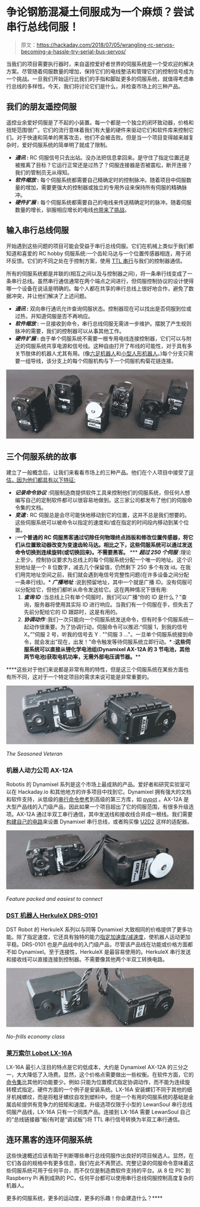 # 争论钢筋混凝土伺服成为一个麻烦？尝试串行总线伺服！

> 原文：<https://hackaday.com/2018/07/05/wrangling-rc-servos-becoming-a-hassle-try-serial-bus-servos/>

当我们的项目需要执行器时，来自遥控爱好者世界的伺服系统是一个受欢迎的解决方案。尽管随着伺服数量的增加，保持它们的电线整洁和管理它们的控制信号成为一个挑战。一旦我们开始运行比我们的手指和脚趾更多的伺服系统，就值得考虑串行总线的多样性。今天，我们将讨论它们是什么，并检查市场上的三种产品。

## 我们的朋友遥控伺服

遥控业余爱好伺服是了不起的小装置。每一个都是一个独立的闭环致动器，价格和扭矩范围很广。它们的流行意味着我们有大量的硬件来驱动它们和软件库来控制它们。对于快速和简单的黑客攻击，他们不会被击败。但是当一个项目变得越来越复杂时，爱好伺服系统的简单明了就成了限制。

*   ***通讯* :** RC 伺服信号只去出站。没办法把信息拿回来。是守住了指定位置还是被推离了目标？它运行正常还是过热了？伺服连接器是否被震松，断开连接？我们的管制员无从得知。
*   ***软件缩放* :** 每个伺服系统都需要自己精确定时的控制脉冲。随着项目中伺服数量的增加，需要更强大的控制器或独立的专用外设来保持所有伺服的精确脉冲。
*   ***硬件扩展* :** 每个伺服系统都需要自己的电线来传送精确定时的脉冲。随着伺服数量的增长，驯服相应增长的电线[也带来了挑战](https://hackaday.com/2018/03/23/servos-do-the-plucking-in-this-midi-music-box/)。

## 输入串行总线伺服

开始遇到这些问题的项目可能会受益于串行总线伺服。它们在机械上类似于我们都知道和喜爱的 RC hobby 伺服系统:一个齿轮马达与一个位置传感器相连，用于闭环反馈。它们的不同之处在于控制方案，使用 [TTL 串行](https://www.sparkfun.com/tutorials/215)与我们的控制器通信。

所有的伺服系统都是并联的(相互之间以及与控制器之间)，将一条串行线变成了一条串行总线。虽然串行通信通常在两个端点之间进行，但伺服控制协议的设计使得哪一个设备在说话是明确的。每个人都在共享的串行总线上很好地合作，避免了数据冲突，并让他们解决了上述问题。

*   ***通讯* :** 双向串行通讯允许查询伺服状态。控制器现在可以找出是否伺服到位或过热，并知道伺服是否不再响应。
*   ***软件缩放* :** 一旦接收到命令，串行总线伺服无需进一步维护。摆脱了产生规则脉冲的需要，我们的控制器可以从事其他工作。
*   ***硬件扩展* :** 由于单个伺服系统不需要一根专用电线连接控制器，它们可以与附近的伺服系统共享电源和信号线。这种自由打开了布线的可能性，对于具有多关节肢体的机器人尤其有用。(像[六足机器人](https://hackaday.com/2014/02/25/hexapod-robot-terrifies-humans-and-wallets/)和[小型人形机器人](https://hackaday.com/2014/03/25/open-source-humanoid-robot-is-awesom-o/)。)每个分支只需要一组导线，该分支上的每个伺服机构与下一个伺服机构菊花链连接。

[![](img/8d46d302d4eafefa359f50a9d32b3b2b.png)](https://hackaday.com/wp-content/uploads/2018/07/serialservo-lineup.jpg)

## 三个伺服系统的故事

建立了一般概念后，让我们来看看市场上的三种产品。他们在个人项目中接受了[评估，因为他们都具有以下特征:](https://hackaday.io/project/158208-sawppy-the-rover)

*   ***记录命令协议*** :伺服制造商提供软件工具来控制他们的伺服系统，但任何人想编写自己的定制软件都可以很容易地做到。这三家公司都发布了他们的伺服命令集的文档。
*   ***变速* :** RC 伺服总是会尽可能快地移动到它的位置，这并不总是我们想要的。这些伺服系统可以被命令以指定的速度和/或在指定的时间段内移动到某个位置。
*   **:一个普通的 RC 伺服黑客通过切除任何物理终点挡板和修改位置传感器，将它们从位置致动器改变为变速齿轮马达。相比之下，这些伺服系统可以通过发送命令切换到连续旋转(或切换回来)。不需要黑客。**
***   ***超过 250 个伺服*** :理论上至少。控制协议要求为总线上的每个伺服系统分配一个唯一的地址。这个识别地址是一个 8 位数字，减去几个保留值，仍然剩下 250 多个有效 id。在我们用完地址空间之前，我们就会遇到电信号完整性问题(在许多设备之间分配一条串行线)。*   ***广播地址*** :说到预留地址，其中一个就是广播 ID。没有伺服可以分配给它，但他们都听从命令发送给它。这在两种情况下很有用:
    1.  ***查询 ID*** :当总线上只有单个伺服时，我们可以广播“你的 ID 是什么？”查询，服务器将使用其实际 ID 进行响应。当我们有一个伺服在手，但失去了先前分配给它的 ID 跟踪时，这是有用的。
    2.  ***协调动作*** :我们一次只能向一个伺服系统发送命令，但有时多个伺服系统一起动作很重要。为了协调行动，伺服命令可以推迟:“伺服 1，到我的信号 X。”"伺服 2 号，听我的信号去 Y . ""伺服 3 …"。一旦单个伺服系统接到命令，就会发出“现在，出发！”命令触发等待伺服系统立即行动。*   **:这些伺服系统可以直接从锂化学电池组(Dynamixel AX-12A 的 3 节电池，其他两节电池)获取电机功率，无需外部电压调节器。****

 ****这些对于他们来说都是非常有用的特性，但是这三个伺服系统在某些方面也有所不同，这对于一个特定项目的需求来说可能是非常重要的。

[![](img/d4a9b2feb0162fa3d50dbe87ff3153d3.png)](https://hackaday.com/wp-content/uploads/2018/07/serialservo-dynamixel.jpg)

*The Seasoned Veteran*

### 机器人动力公司 AX-12A

Robotis 的 Dynamixel 系列是这个市场上最成熟的产品。爱好者和研究实验室可以在 Hackaday.io 和其他地方的许多项目中找到它。Dynamixel 拥有强大的文档和软件支持，从低级的[串行命令参考](http://emanual.robotis.com/docs/en/dxl/ax/ax-12a/)到高级的第三方库，如 [pypot](https://github.com/poppy-project/pypot) 。AX-12A 是大型产品线的入门级产品，因此如果一个项目超出了它的伺服范围，有很多升级选项。AX-12A 通过半双工串行通信，其中发送线和接收线合并成一根线。我们需要[构建自己的电路](http://emanual.robotis.com/docs/en/dxl/ax/ax-12a/#ttl-communication)来设置 Dynamixel 串行总线，或者购买像 [U2D2](http://emanual.robotis.com/docs/en/parts/interface/u2d2/) 这样的适配器。

[![](img/b1c4eb18e854b014346dbc0937bf5983.png)](https://hackaday.com/wp-content/uploads/2018/07/serialservo-herkulex.jpg)

*Feature packed and easiest to connect*

### [DST 机器人 HerkuleX DRS-0101](http://www.dstrobot.com/jsp/cms/view.jsp?code=100788)

DST Robot 的 HerkuleX 系列以与同等 Dynamixel 大致相同的价格提供了更多功能。除了指定速度，它还具有独特的能力[指定加速度/减速度](http://www.dongburobot.com/jsp/board/boardDown.jsp?bseq=7672)，使机器人运动更加平稳。DRS-0101 也是产品线中的入门级产品，尽管该产品线在功能或价格方面都不如 Dynamixel。至于连接性，HerkuleX 是最容易使用的。HerkuleX 串行发送和接收线可以直接连接到控制器。不需要像其他两个半双工转换电路。

[![](img/cd8076f9e3bba5ad0cb2cb69b4d0a7ff.png)](https://hackaday.com/wp-content/uploads/2018/07/serialservo-lewansoul.jpg)

*No-frills economy class*

### [莱万索尔 Lobot LX-16A](http://www.lewansoul.com/product/detail-146.html)

LX-16A 最引人注目的特点是它的低成本，大约是 Dynamixel AX-12A 的三分之一，大大降低了入场费。显然，这个价格点需要做出一些权衡。在软件方面，它的[命令集](https://www.dropbox.com/sh/b3v81sb9nwir16q/AACkK-tg0q39fKJZcSl-YrqOa/LX-16A%20Bus%20Servo?dl=0&preview=LewanSoul+Bus+Servo+Communication+Protocol.pdf)比其他的功能要少。例如:只能为位置模式指定协调动作，而不能为连续旋转模式指定。硬件方面的一个例子是安装系统。LX-16A 安装螺钉不同于其他的细牙机械螺纹，而是将粗牙螺纹自攻到塑料中。但是一个有用的伺服系统的基础是金属齿轮提供有竞争力的扭矩和速度。升级选项仅限于小型的 LewanSoul 串行总线伺服产品线，LX-16A 只有一个同类产品。连接到 LX-16A 需要 LewanSoul 自己的“总线链接器”板(有时是“调试板”)将 TTL 串行信号转换为半双工串行通信。

## 连环黑客的连环伺服系统

这些快速概述应该有助于判断哪些串行总线伺服作出良好的项目候选人。显然，在它们各自的规格中有更多信息，我们在此不再赘述。完整记录的伺服命令意味着这些伺服系统可用于任何平台，而不仅仅是制造商软件支持的平台。从 8 位 PIC 到 Raspberry Pi 再到成熟的 PC，任何平台都可以使用串行总线伺服控制高度复杂的机器人。

更多的伺服系统，更多的运动度，更多的乐趣！你会建造什么？****